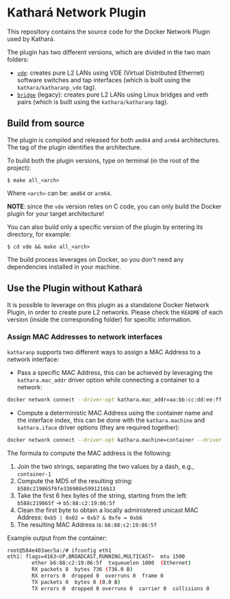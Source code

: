 # Kathará Network Plugin

This repository contains the source code for the Docker Network Plugin used by Kathará.

The plugin has two different versions, which are divided in the two main folders:
- [`vde`](/vde/): creates pure L2 LANs using VDE (Virtual Distributed Ethernet) software switches and tap interfaces (which is built using the `kathara/katharanp_vde` tag).
- [`bridge`](/bridge/) (legacy): creates pure L2 LANs using Linux bridges and veth pairs (which is built using the `kathara/katharanp` tag).

## Build from source

The plugin is compiled and released for both `amd64` and `arm64` architectures. The tag of the plugin identifies the architecture.

To build both the plugin versions, type on terminal (in the root of the project):
```
$ make all_<arch>
```

Where `<arch>` can be: `amd64` or `arm64`.

**NOTE**: since the `vde` version relies on C code, you can only build the Docker plugin for your target architecture! 

You can also build only a specific version of the plugin by entering its directory, for example:
```
$ cd vde && make all_<arch>
```

The build process leverages on Docker, so you don't need any dependencies installed in your machine.

## Use the Plugin without Kathará

It is possible to leverage on this plugin as a standalone Docker Network Plugin, in order to create pure L2 networks. Please check the `README` of each version (inside the corresponding folder) for specific information.

### Assign MAC Addresses to network interfaces

`katharanp` supports two different ways to assign a MAC Address to a network interface:
- Pass a specific MAC Address, this can be achieved by leveraging the `kathara.mac_addr` driver option while connecting a container to a network:
```bash
docker network connect --driver-opt kathara.mac_addr=aa:bb:cc:dd:ee:ff l2net container
```
- Compute a deterministic MAC Address using the container name and the interface index, this can be done with the `kathara.machine` and `kathara.iface` driver options (they are required together):
```bash
docker network connect --driver-opt kathara.machine=container --driver-opt kathara.iface=1 l2net container
```

The formula to compute the MAC address is the following:
1. Join the two strings, separating the two values by a dash, e.g., `container-1`
2. Compute the MD5 of the resulting string: `b588c219865f6fe336908e5991216b13`
3. Take the first 6 hex bytes of the string, starting from the left: `b588c219865f` -> `b5:88:c2:19:86:5f`
4. Clean the first byte to obtain a locally administered unicast MAC Address: `0xb5 | 0x02 = 0xb7 & 0xfe = 0xb6`
5. The resulting MAC Address is: `b6:88:c2:19:86:5f`

Example output from the container:
```bash
root@584e403aec5a:/# ifconfig eth1
eth1: flags=4163<UP,BROADCAST,RUNNING,MULTICAST>  mtu 1500
        ether b6:88:c2:19:86:5f  txqueuelen 1000  (Ethernet)
        RX packets 8  bytes 736 (736.0 B)
        RX errors 0  dropped 0  overruns 0  frame 0
        TX packets 0  bytes 0 (0.0 B)
        TX errors 0  dropped 0 overruns 0  carrier 0  collisions 0
```
